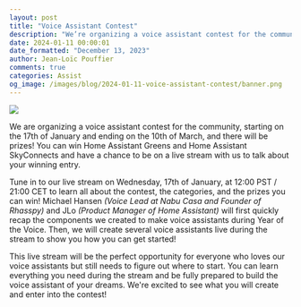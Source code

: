 ```yaml
---
layout: post
title: "Voice Assistant Contest"
description: "We’re organizing a voice assistant contest for the community! Watch our live stream on the 17th of January to learn how to make your own voice assistant and know all about the contest."
date: 2024-01-11 00:00:01
date_formatted: "December 13, 2023"
author: Jean-Loïc Pouffier
comments: true
categories: Assist
og_image: /images/blog/2024-01-11-voice-assistant-contest/banner.png
---
```


<p><img src='/images/blog/2024-01-11-voice-assistant-contest/banner.png' class='no-shadow' /></p>

We are organizing a voice assistant contest for the community, starting on the 17th of January and ending on the 10th of March, and there will be prizes! You can win Home Assistant Greens and Home Assistant SkyConnects and have a chance to be on a live stream with us to talk about your winning entry.

Tune in to our live stream on Wednesday, 17th of January, at 12:00 PST / 21:00 CET to learn all about the contest, the categories, and the prizes you can win! Michael Hansen *(Voice Lead at Nabu Casa and Founder of Rhasspy)* and JLo *(Product Manager of Home Assistant)* will first quickly recap the components we created to make voice assistants during Year of the Voice. Then, we will create several voice assistants live during the stream to show you how you can get started!

This live stream will be the perfect opportunity for everyone who loves our voice assistants but still needs to figure out where to start. You can learn everything you need during the stream and be fully prepared to build the voice assistant of your dreams. We're excited to see what you will create and enter into the contest!

<lite-youtube videoid="99lGuB4J-4o" videotitle="Voice Assistant Contest"></lite-youtube>